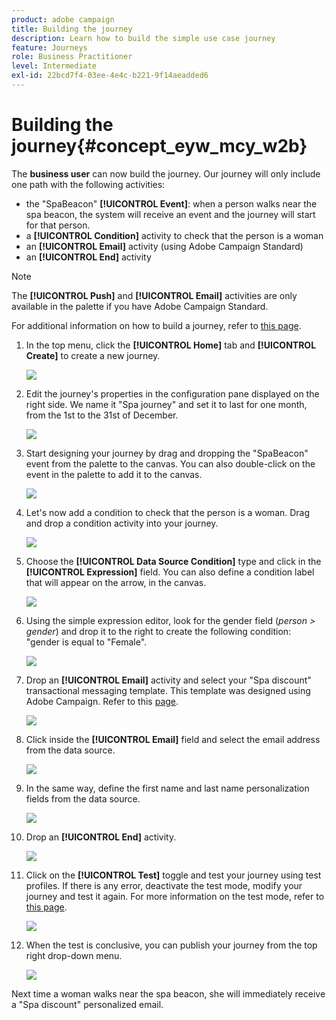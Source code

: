 ```yaml
---
product: adobe campaign
title: Building the journey
description: Learn how to build the simple use case journey
feature: Journeys
role: Business Practitioner
level: Intermediate
exl-id: 22bcd7f4-03ee-4e4c-b221-9f14aeadded6
---
```

# Building the journey{#concept_eyw_mcy_w2b}

The **business user** can now build the journey. Our journey will only include one path with the following activities:

* the "SpaBeacon" **[!UICONTROL Event]**: when a person walks near the spa beacon, the system will receive an event and the journey will start for that person.
* a **[!UICONTROL Condition]** activity to check that the person is a woman
* an **[!UICONTROL Email]** activity (using Adobe Campaign Standard)
* an **[!UICONTROL End]** activity

>[!NOTE]
>
>The **[!UICONTROL Push]** and **[!UICONTROL Email]** activities are only available in the palette if you have Adobe Campaign Standard.

For additional information on how to build a journey, refer to [this page](../building-journeys/journey.md).

1. In the top menu, click the **[!UICONTROL Home]** tab and **[!UICONTROL Create]** to create a new journey.

    ![](../assets/journey31.png)

1. Edit the journey's properties in the configuration pane displayed on the right side. We name it "Spa journey" and set it to last for one month, from the 1st to the 31st of December.

    ![](../assets/journeyuc1_8.png)

1. Start designing your journey by drag and dropping the "SpaBeacon" event from the palette to the canvas. You can also double-click on the event in the palette to add it to the canvas.

    ![](../assets/journeyuc1_9.png)

1. Let's now add a condition to check that the person is a woman. Drag and drop a condition activity into your journey.

    ![](../assets/journeyuc1_10.png)

1. Choose the **[!UICONTROL Data Source Condition]** type and click in the **[!UICONTROL Expression]** field. You can also define a condition label that will appear on the arrow, in the canvas.

    ![](../assets/journeyuc1_11.png)

1. Using the simple expression editor, look for the gender field (_person > gender_) and drop it to the right to create the following condition: "gender is equal to "Female".

    ![](../assets/journeyuc1_12.png)

1. Drop an **[!UICONTROL Email]** activity and select your "Spa discount" transactional messaging template. This template was designed using Adobe Campaign. Refer to this [page](https://docs.adobe.com/content/help/en/campaign-standard/using/communication-channels/transactional-messaging/about-transactional-messaging.html).

    ![](../assets/journeyuc1_13.png)

1. Click inside the **[!UICONTROL Email]** field and select the email address from the data source.

    ![](../assets/journeyuc1_14.png)

1. In the same way, define the first name and last name personalization fields from the data source.

    ![](../assets/journeyuc1_15.png)

1. Drop an **[!UICONTROL End]** activity.

    ![](../assets/journeyuc1_17.png)

1. Click on the **[!UICONTROL Test]** toggle and test your journey using test profiles. If there is any error, deactivate the test mode, modify your journey and test it again. For more information on the test mode, refer to [this page](../building-journeys/testing-the-journey.md). 

    ![](../assets/journeyuc1_18bis.png)

1. When the test is conclusive, you can publish your journey from the top right drop-down menu.

    ![](../assets/journeyuc1_18.png)

Next time a woman walks near the spa beacon, she will immediately receive a "Spa discount" personalized email.
